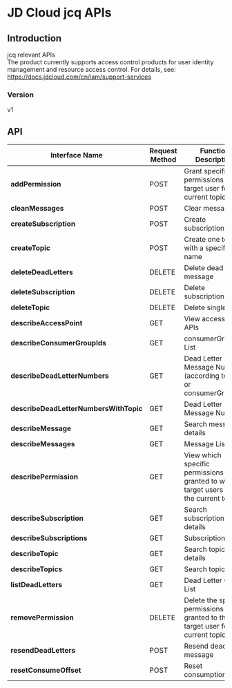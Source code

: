 # JD Cloud jcq APIs


## Introduction
jcq relevant APIs</br>The product currently supports access control products for user identity management and resource access control. For details, see: https://docs.jdcloud.com/cn/iam/support-services


### Version
v1


## API
|Interface Name|Request Method|Function Description|
|---|---|---|
|**addPermission**|POST|Grant specific permissions to the target user for the current topic|
|**cleanMessages**|POST|Clear message|
|**createSubscription**|POST|Create subscription|
|**createTopic**|POST|Create one topic with a specified name|
|**deleteDeadLetters**|DELETE|Delete dead letter message|
|**deleteSubscription**|DELETE|Delete subscription|
|**deleteTopic**|DELETE|Delete single topic|
|**describeAccessPoint**|GET|View access point APIs|
|**describeConsumerGroupIds**|GET|consumerGroupId List|
|**describeDeadLetterNumbers**|GET|Dead Letter Message Number (according to user or consumerGroupId)|
|**describeDeadLetterNumbersWithTopic**|GET|Dead Letter Message Number|
|**describeMessage**|GET|Search message details|
|**describeMessages**|GET|Message List|
|**describePermission**|GET|View which specific permissions are granted to which target users for the current topic|
|**describeSubscription**|GET|Search subscription details|
|**describeSubscriptions**|GET|Subscription List|
|**describeTopic**|GET|Search topic details|
|**describeTopics**|GET|Search topic list|
|**listDeadLetters**|GET|Dead Letter Queue List|
|**removePermission**|DELETE|Delete the specific permissions granted to the target user for the current topic|
|**resendDeadLetters**|POST|Resend dead letter message|
|**resetConsumeOffset**|POST|Reset consumption bit|
